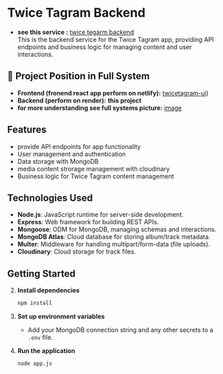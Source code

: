 # Twice Tagram Backend
- **see this service :** [twice tegarm backend](https://twice-tagram-backend.onrender.com)  
This is the backend service for the Twice Tagram app, providing API endpoints and business logic for managing content and user interactions.

## 🔗 Project Position in Full System

- **Frontend (fronend react app perform on netlify):** [twicetagram-ui](https://github.com/sana2912/twicetagram-ui.git))  
- **Backend (perform on render):**  **this project**
- **for more understanding see full systems picture:** [image](https://res.cloudinary.com/ddlspu2uq/image/upload/v1756124393/system2_o95cvf.jpg)  

## Features
- provide API endpoints for app functionality
- User management and authentication
- Data storage with MongoDB
- media content strorage management with cloudinary
- Business logic for Twice Tagram content management

## Technologies Used

- **Node.js**: JavaScript runtime for server-side development.
- **Express**: Web framework for building REST APIs.
- **Mongoose**: ODM for MongoDB, managing schemas and interactions.
- **MongoDB Atlas**: Cloud database for storing album/track metadata.
- **Multer**: Middleware for handling multipart/form-data (file uploads).
- **Cloudinary**: Cloud storage for track files.

## Getting Started

2. **Install dependencies**
   ```bash
   npm install
   ```

3. **Set up environment variables**
   - Add your MongoDB connection string and any other secrets to a `.env` file.

4. **Run the application**
   ```bash
   node app.js
   ```
